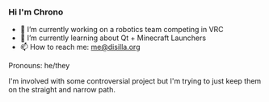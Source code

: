 ### Hi I'm Chrono

- 🔭 I’m currently working on a robotics team competing in VRC
- 🌱 I’m currently learning about Qt + Minecraft Launchers
- 📫 How to reach me: me@disilla.org

Pronouns: he/they

I'm involved with some controversial project but I'm trying to just keep them on the straight and narrow path.
